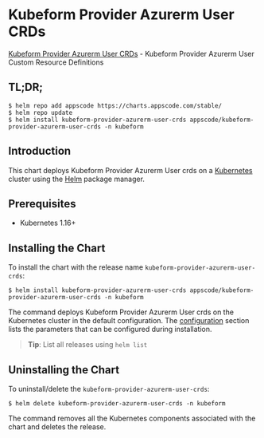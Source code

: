 # Kubeform Provider Azurerm User CRDs

[Kubeform Provider Azurerm User CRDs](https://github.com/kubeform) - Kubeform Provider Azurerm User Custom Resource Definitions

## TL;DR;

```console
$ helm repo add appscode https://charts.appscode.com/stable/
$ helm repo update
$ helm install kubeform-provider-azurerm-user-crds appscode/kubeform-provider-azurerm-user-crds -n kubeform
```

## Introduction

This chart deploys Kubeform Provider Azurerm User crds on a [Kubernetes](http://kubernetes.io) cluster using the [Helm](https://helm.sh) package manager.

## Prerequisites

- Kubernetes 1.16+

## Installing the Chart

To install the chart with the release name `kubeform-provider-azurerm-user-crds`:

```console
$ helm install kubeform-provider-azurerm-user-crds appscode/kubeform-provider-azurerm-user-crds -n kubeform
```

The command deploys Kubeform Provider Azurerm User crds on the Kubernetes cluster in the default configuration. The [configuration](#configuration) section lists the parameters that can be configured during installation.

> **Tip**: List all releases using `helm list`

## Uninstalling the Chart

To uninstall/delete the `kubeform-provider-azurerm-user-crds`:

```console
$ helm delete kubeform-provider-azurerm-user-crds -n kubeform
```

The command removes all the Kubernetes components associated with the chart and deletes the release.


